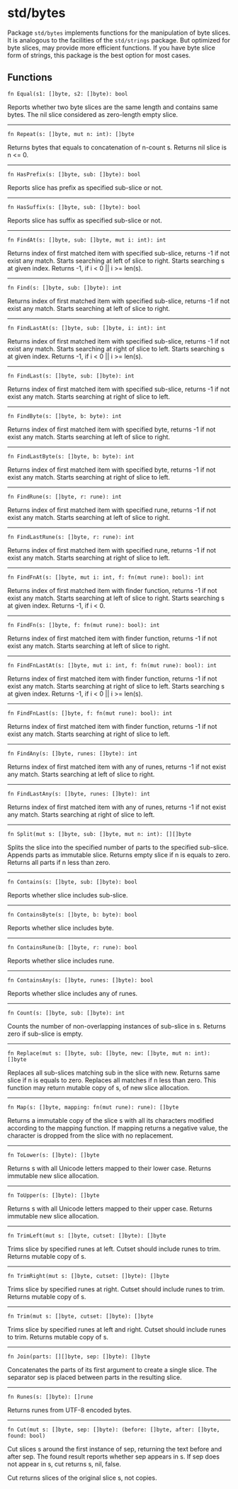 # std/bytes

Package `std/bytes` implements functions for the manipulation of byte slices. It is analogous to the facilities of the `std/strings` package. But optimized for byte slices, may provide more efficient functions. If you have byte slice form of strings, this package is the best option for most cases.

## Functions

```jule
fn Equal(s1: []byte, s2: []byte): bool
```
Reports whether two byte slices are the same length and contains same bytes. The nil slice considered as zero-length empty slice.

---

```jule
fn Repeat(s: []byte, mut n: int): []byte
```
Returns bytes that equals to concatenation of n-count s.
Returns nil slice is n <= 0.

---

```jule
fn HasPrefix(s: []byte, sub: []byte): bool
```
Reports slice has prefix as specified sub-slice or not.

---

```jule
fn HasSuffix(s: []byte, sub: []byte): bool
```
Reports slice has suffix as specified sub-slice or not.

---

```jule
fn FindAt(s: []byte, sub: []byte, mut i: int): int
```
Returns index of first matched item with specified sub-slice, returns -1 if not exist any match. Starts searching at left of slice to right. Starts searching s at given index. Returns -1, if i < 0 || i >= len(s).

---

```jule
fn Find(s: []byte, sub: []byte): int
```
Returns index of first matched item with specified sub-slice, returns -1 if not exist any match. Starts searching at left of slice to right.

---

```jule
fn FindLastAt(s: []byte, sub: []byte, i: int): int
```
Returns index of first matched item with specified sub-slice, returns -1 if not exist any match. Starts searching at right of slice to left. Starts searching s at given index. Returns -1, if i < 0 || i >= len(s).

---

```jule
fn FindLast(s: []byte, sub: []byte): int
```
Returns index of first matched item with specified sub-slice, returns -1 if not exist any match. Starts searching at right of slice to left.

---

```jule
fn FindByte(s: []byte, b: byte): int
```
Returns index of first matched item with specified byte, returns -1 if not exist any match. Starts searching at left of slice to right.

---

```jule
fn FindLastByte(s: []byte, b: byte): int
```
Returns index of first matched item with specified byte, returns -1 if not exist any match. Starts searching at right of slice to left.

---

```jule
fn FindRune(s: []byte, r: rune): int
```
Returns index of first matched item with specified rune, returns -1 if not exist any match. Starts searching at left of slice to right.

---

```jule
fn FindLastRune(s: []byte, r: rune): int
```
Returns index of first matched item with specified rune, returns -1 if not exist any match. Starts searching at right of slice to left.

---

```jule
fn FindFnAt(s: []byte, mut i: int, f: fn(mut rune): bool): int
```
Returns index of first matched item with finder function, returns -1 if not exist any match. Starts searching at left of slice to right. Starts searching s at given index. Returns -1, if i < 0.

---

```jule
fn FindFn(s: []byte, f: fn(mut rune): bool): int
```
Returns index of first matched item with finder function, returns -1 if not exist any match. Starts searching at left of slice to right.

---

```jule
fn FindFnLastAt(s: []byte, mut i: int, f: fn(mut rune): bool): int
```
Returns index of first matched item with finder function, returns -1 if not exist any match. Starts searching at right of slice to left. Starts searching s at given index. Returns -1, if i < 0 || i >= len(s).

---

```jule
fn FindFnLast(s: []byte, f: fn(mut rune): bool): int
```
Returns index of first matched item with finder function, returns -1 if not exist any match. Starts searching at right of slice to left.

---

```jule
fn FindAny(s: []byte, runes: []byte): int
```
Returns index of first matched item with any of runes, returns -1 if not exist any match. Starts searching at left of slice to right.

---

```jule
fn FindLastAny(s: []byte, runes: []byte): int
```
Returns index of first matched item with any of runes, returns -1 if not exist any match. Starts searching at right of slice to left.

---

```jule
fn Split(mut s: []byte, sub: []byte, mut n: int): [][]byte
```
Splits the slice into the specified number of parts to the specified sub-slice. Appends parts as immutable slice.
Returns empty slice if n is equals to zero. Returns all parts if n less than zero.

---

```jule
fn Contains(s: []byte, sub: []byte): bool
```
Reports whether slice includes sub-slice.

---

```jule
fn ContainsByte(s: []byte, b: byte): bool
```
Reports whether slice includes byte.

---

```jule
fn ContainsRune(b: []byte, r: rune): bool
```
Reports whether slice includes rune.

---

```jule
fn ContainsAny(s: []byte, runes: []byte): bool
```
Reports whether slice includes any of runes.

---

```jule
fn Count(s: []byte, sub: []byte): int
```
Counts the number of non-overlapping instances of sub-slice in s. Returns zero if sub-slice is empty.

---

```jule
fn Replace(mut s: []byte, sub: []byte, new: []byte, mut n: int): []byte
```
Replaces all sub-slices matching sub in the slice with new. Returns same slice if n is equals to zero. Replaces all matches if n less than zero. This function may return mutable copy of s, of new slice allocation.

---

```jule
fn Map(s: []byte, mapping: fn(mut rune): rune): []byte
```
Returns a immutable copy of the slice s with all its characters modified according to the mapping function. If mapping returns a negative value, the character is dropped from the slice with no replacement.

---

```jule
fn ToLower(s: []byte): []byte
```
Returns s with all Unicode letters mapped to their lower case. Returns immutable new slice allocation.

---

```jule
fn ToUpper(s: []byte): []byte
```
Returns s with all Unicode letters mapped to their upper case. Returns immutable new slice allocation.

---

```jule
fn TrimLeft(mut s: []byte, cutset: []byte): []byte
```
Trims slice by specified runes at left. Cutset should include runes to trim. Returns mutable copy of s.

---

```jule
fn TrimRight(mut s: []byte, cutset: []byte): []byte
```
Trims slice by specified runes at right. Cutset should include runes to trim. Returns mutable copy of s.

---

```jule
fn Trim(mut s: []byte, cutset: []byte): []byte
```
Trims slice by specified runes at left and right. Cutset should include runes to trim. Returns mutable copy of s.

---

```jule
fn Join(parts: [][]byte, sep: []byte): []byte
```
Concatenates the parts of its first argument to create a single slice. The separator sep is placed between parts in the resulting slice.

---

```jule
fn Runes(s: []byte): []rune
```
Returns runes from UTF-8 encoded bytes.

---

```jule
fn Cut(mut s: []byte, sep: []byte): (before: []byte, after: []byte, found: bool)
```
Cut slices s around the first instance of sep, returning the text before and after sep.
The found result reports whether sep appears in s.
If sep does not appear in s, cut returns s, nil, false.

Cut returns slices of the original slice s, not copies.